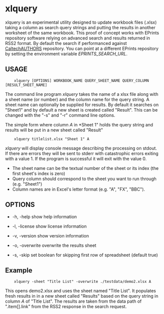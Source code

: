 
# xlquery

xlquery is an experimental utility designed to update workbook files (.xlsx) taking a column as search query strings and 
putting the results in another worksheet of the same workbook. This proof of concept works with EPrints repository 
software relying on advanced search and results returned in RSS2 format. By default the search if performanced against
[CaltechAUTHORS](https://authors.library.caltech.edu) repository. You can point at a different EPrints repository by
setting the environment variable *EPRINTS_SEARCH_URL*.

## USAGE

```shell
    xlquery [OPTIONS] WORKBOOK_NAME QUERY_SHEET_NAME QUERY_COLUMN [RESULT_SHEET_NAME]
```

The command line program *xlquery* takes the name of a xlsx file along with a sheet name (or number) and the column name 
for the query string. A sheet name can optionally be supplied for results.  By default it searches on "Sheet1" and by 
default a new sheet is created called "Result". This can be changed with the "-s" and "-r" command line options.

The simple form where column *A* in *Sheet 1" holds the query string and results will be put in a new sheet called "Result" 

```shell
    xlquery titlelist.xlsx "Sheet 1" A 
```

*xlquery* will display console message describing the processing on stdout. If there are errors they will be sent to 
stderr with catastrophic errors exiting with a value 1. If the program is successful it will exit with the value 0.

+ The sheet name can be the textual number of the sheet or its index (the first sheet's index is zero)
+ Query column should correspond to the sheet you want to run through (e.g. "Sheet1")
+ Column names are in Excel's letter format (e.g. "A", "FX", "BBC").

## OPTIONS

+ -h, -help   show help information
+ -l, -license    show license information
+ -v, -version    show version information

+ -o, -overwrite  overwrite the results sheet
+ -s, -skip   set boolean for skipping first row of spreadsheet (default true)


## Example

```shell
    xlquery -sheet "Title List" -overwrite ./testdata/demo2.xlsx A
```

This opens demo2.xlsx and uses the sheet named "Title List". It populates fresh results in in a new sheet called "Results" based on the 
query string in column *A* of "Title List". The results are taken from the data path of ".item[].link" from the RSS2 
response in the search request.



